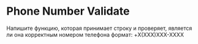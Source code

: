 # Phone Number Validate

Напишите функцию, которая принимает строку и проверяет, является ли она корректным номером телефона 
формат: +X(XXX)XXX-XXXX
